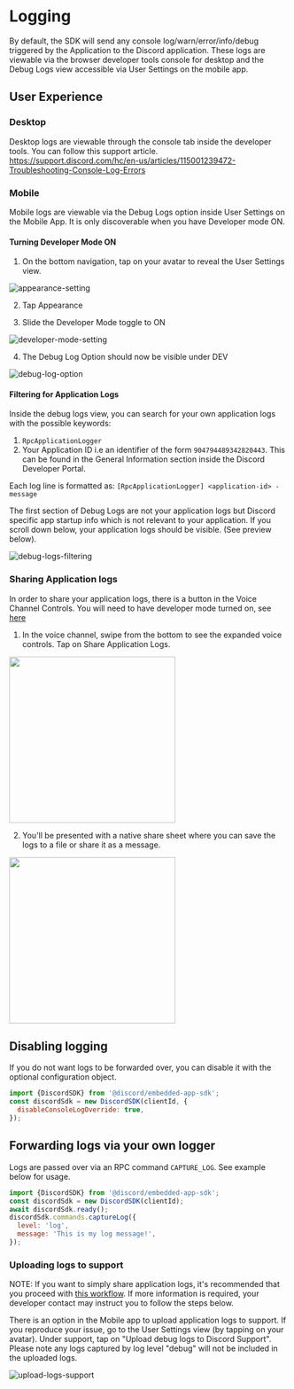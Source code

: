# Logging

By default, the SDK will send any console log/warn/error/info/debug triggered by the Application to the Discord application.
These logs are viewable via the browser developer tools console for desktop and the Debug Logs view accessible via User Settings on the mobile app.

## User Experience

### Desktop

Desktop logs are viewable through the console tab inside the developer tools. You can follow this
support article. https://support.discord.com/hc/en-us/articles/115001239472-Troubleshooting-Console-Log-Errors

### Mobile

Mobile logs are viewable via the Debug Logs option inside User Settings on the Mobile App. It is only discoverable when
you have Developer mode ON.

#### Turning Developer Mode ON

1. On the bottom navigation, tap on your avatar to reveal the User Settings view.

![appearance-setting](/docs/assets/appearance-setting.png)

2. Tap Appearance

3. Slide the Developer Mode toggle to ON

![developer-mode-setting](/docs/assets/developer-mode-setting.png)

4. The Debug Log Option should now be visible under DEV

![debug-log-option](/docs/assets/debug-logs-option.png)

#### Filtering for Application Logs

Inside the debug logs view, you can search for your own application logs with the possible keywords:

1. `RpcApplicationLogger`
2. Your Application ID i.e an identifier of the form `904794489342820443`. This can be found in the General Information section inside the Discord Developer Portal.

Each log line is formatted as: `[RpcApplicationLogger] <application-id> - message`

The first section of Debug Logs are not your application logs but Discord specific app startup info which is not relevant to your application. If you scroll down below, your application logs should
be visible. (See preview below).

![debug-logs-filtering](/docs/assets/debug-logs-filtering.gif)

### Sharing Application logs

In order to share your application logs, there is a button in the Voice Channel Controls.
You will need to have developer mode turned on, see [here](#turning-developer-mode-on)

1. In the voice channel, swipe from the bottom to see the expanded voice controls. Tap on
   Share Application Logs.

<img src="assets/share-application-logs.png" width=300/>

2. You'll be presented with a native share sheet where you can save the logs to a file or share it as a message.

<img src="assets/share-logs-sheet.png" width=300/>

## Disabling logging

If you do not want logs to be forwarded over, you can disable it with the optional configuration object.

```javascript
import {DiscordSDK} from '@discord/embedded-app-sdk';
const discordSdk = new DiscordSDK(clientId, {
  disableConsoleLogOverride: true,
});
```

## Forwarding logs via your own logger

Logs are passed over via an RPC command `CAPTURE_LOG`. See example below for usage.

```javascript
import {DiscordSDK} from '@discord/embedded-app-sdk';
const discordSdk = new DiscordSDK(clientId);
await discordSdk.ready();
discordSdk.commands.captureLog({
  level: 'log',
  message: 'This is my log message!',
});
```

### Uploading logs to support

NOTE: If you want to simply share application logs, it's recommended that you proceed with
[this workflow](#sharing-application-logs). If more information is required, your developer contact may instruct you to follow the steps below.

There is an option in the Mobile app to upload application logs to support. If you reproduce your issue, go to the User Settings view (by tapping on your avatar).
Under support, tap on "Upload debug logs to Discord Support". Please note any logs captured by log level "debug" will not be included in the uploaded logs.

![upload-logs-support](/docs/assets/upload-logs-support.png)
